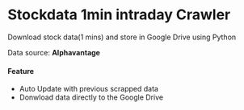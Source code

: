 # Stockdata 1min intraday Crawler
Download stock data(1 mins) and store in Google Drive using Python

Data source: **Alphavantage**

#### Feature 

- Auto Update with previous scrapped data
- Donwload data directly to the Google Drive
